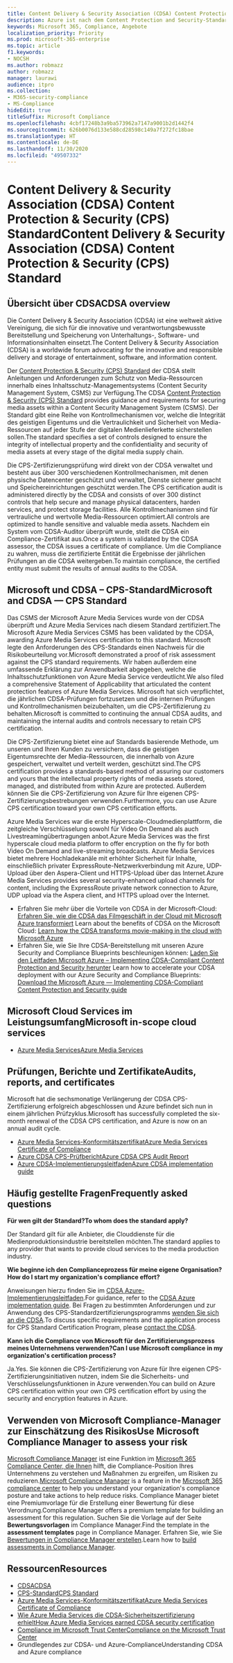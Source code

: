 ```yaml
---
title: Content Delivery & Security Association (CDSA) Content Protection & Security (CPS) Standard
description: Azure ist nach dem Content Protection and Security-Standard der Content Delivery and Security Association zertifiziert.
keywords: Microsoft 365, Compliance, Angebote
localization_priority: Priority
ms.prod: microsoft-365-enterprise
ms.topic: article
f1.keywords:
- NOCSH
ms.author: robmazz
author: robmazz
manager: laurawi
audience: itpro
ms.collection:
- M365-security-compliance
- MS-Compliance
hideEdit: true
titleSuffix: Microsoft Compliance
ms.openlocfilehash: 4cbf17248b3a9ba573962a7147a9001b2d1442f4
ms.sourcegitcommit: 626b0076d133e588cd28598c149a7f272fc18bae
ms.translationtype: HT
ms.contentlocale: de-DE
ms.lasthandoff: 11/30/2020
ms.locfileid: "49507332"
---
```

# <a name="content-delivery--security-association-cdsa-content-protection--security-cps-standard"></a><span data-ttu-id="14cc0-104">Content Delivery & Security Association (CDSA) Content Protection & Security (CPS) Standard</span><span class="sxs-lookup"><span data-stu-id="14cc0-104">Content Delivery & Security Association (CDSA) Content Protection & Security (CPS) Standard</span></span>

## <a name="cdsa-overview"></a><span data-ttu-id="14cc0-105">Übersicht über CDSA</span><span class="sxs-lookup"><span data-stu-id="14cc0-105">CDSA overview</span></span>

<span data-ttu-id="14cc0-106">Die Content Delivery & Security Association (CDSA) ist eine weltweit aktive Vereinigung, die sich für die innovative und verantwortungsbewusste Bereitstellung und Speicherung von Unterhaltungs-, Software- und Informationsinhalten einsetzt.</span><span class="sxs-lookup"><span data-stu-id="14cc0-106">The Content Delivery & Security Association (CDSA) is a worldwide forum advocating for the innovative and responsible delivery and storage of entertainment, software, and information content.</span></span>

<span data-ttu-id="14cc0-107">Der [Content Protection & Security (CPS) Standard](https://aka.ms/cdsa-standard) der CDSA stellt Anleitungen und Anforderungen zum Schutz von Media-Ressourcen innerhalb eines Inhaltsschutz-Managementsystems (Content Security Management System, CSMS) zur Verfügung.</span><span class="sxs-lookup"><span data-stu-id="14cc0-107">The CDSA [Content Protection & Security (CPS) Standard](https://aka.ms/cdsa-standard) provides guidance and requirements for securing media assets within a Content Security Management System (CSMS).</span></span> <span data-ttu-id="14cc0-108">Der Standard gibt eine Reihe von Kontrollmechanismen vor, welche die Integrität des geistigen Eigentums und die Vertraulichkeit und Sicherheit von Media-Ressourcen auf jeder Stufe der digitalen Medienlieferkette sicherstellen sollen.</span><span class="sxs-lookup"><span data-stu-id="14cc0-108">The standard specifies a set of controls designed to ensure the integrity of intellectual property and the confidentiality and security of media assets at every stage of the digital media supply chain.</span></span>

<span data-ttu-id="14cc0-109">Die CPS-Zertifizierungsprüfung wird direkt von der CDSA verwaltet und besteht aus über 300 verschiedenen Kontrollmechanismen, mit denen physische Datencenter geschützt und verwaltet, Dienste sicherer gemacht und Speichereinrichtungen geschützt werden.</span><span class="sxs-lookup"><span data-stu-id="14cc0-109">The CPS certification audit is administered directly by the CDSA and consists of over 300 distinct controls that help secure and manage physical datacenters, harden services, and protect storage facilities.</span></span> <span data-ttu-id="14cc0-110">Alle Kontrollmechanismen sind für vertrauliche und wertvolle Media-Ressourcen optimiert.</span><span class="sxs-lookup"><span data-stu-id="14cc0-110">All controls are optimized to handle sensitive and valuable media assets.</span></span> <span data-ttu-id="14cc0-111">Nachdem ein System vom CDSA-Auditor überprüft wurde, stellt die CDSA ein Compliance-Zertifikat aus.</span><span class="sxs-lookup"><span data-stu-id="14cc0-111">Once a system is validated by the CDSA assessor, the CDSA issues a certificate of compliance.</span></span> <span data-ttu-id="14cc0-112">Um die Compliance zu wahren, muss die zertifizierte Entität die Ergebnisse der jährlichen Prüfungen an die CDSA weitergeben.</span><span class="sxs-lookup"><span data-stu-id="14cc0-112">To maintain compliance, the certified entity must submit the results of annual audits to the CDSA.</span></span>

## <a name="microsoft-and-cdsa--cps-standard"></a><span data-ttu-id="14cc0-113">Microsoft und CDSA – CPS-Standard</span><span class="sxs-lookup"><span data-stu-id="14cc0-113">Microsoft and CDSA — CPS Standard</span></span>

<span data-ttu-id="14cc0-114">Das CSMS der Microsoft Azure Media Services wurde von der CDSA überprüft und Azure Media Services nach diesem Standard zertifiziert.</span><span class="sxs-lookup"><span data-stu-id="14cc0-114">The Microsoft Azure Media Services CSMS has been validated by the CDSA, awarding Azure Media Services certification to this standard.</span></span> <span data-ttu-id="14cc0-115">Microsoft legte den Anforderungen des CPS-Standards einen Nachweis für die Risikobeurteilung vor.</span><span class="sxs-lookup"><span data-stu-id="14cc0-115">Microsoft demonstrated a proof of risk assessment against the CPS standard requirements.</span></span> <span data-ttu-id="14cc0-116">Wir haben außerdem eine umfassende Erklärung zur Anwendbarkeit abgegeben, welche die Inhaltsschutzfunktionen von Azure Media Service verdeutlicht.</span><span class="sxs-lookup"><span data-stu-id="14cc0-116">We also filed a comprehensive Statement of Applicability that articulated the content protection features of Azure Media Services.</span></span> <span data-ttu-id="14cc0-117">Microsoft hat sich verpflichtet, die jährlichen CDSA-Prüfungen fortzusetzen und die internen Prüfungen und Kontrollmechanismen beizubehalten, um die CPS-Zertifizierung zu behalten.</span><span class="sxs-lookup"><span data-stu-id="14cc0-117">Microsoft is committed to continuing the annual CDSA audits, and maintaining the internal audits and controls necessary to retain CPS certification.</span></span>

<span data-ttu-id="14cc0-118">Die CPS-Zertifizierung bietet eine auf Standards basierende Methode, um unseren und Ihren Kunden zu versichern, dass die geistigen Eigentumsrechte der Media-Ressourcen, die innerhalb von Azure gespeichert, verwaltet und verteilt werden, geschützt sind.</span><span class="sxs-lookup"><span data-stu-id="14cc0-118">The CPS certification provides a standards-based method of assuring our customers and yours that the intellectual property rights of media assets stored, managed, and distributed from within Azure are protected.</span></span> <span data-ttu-id="14cc0-119">Außerdem können Sie die CPS-Zertifizierung von Azure für Ihre eigenen CPS-Zertifizierungsbestrebungen verwenden.</span><span class="sxs-lookup"><span data-stu-id="14cc0-119">Furthermore, you can use Azure CPS certification toward your own CPS certification efforts.</span></span>

<span data-ttu-id="14cc0-120">Azure Media Services war die erste Hyperscale-Cloudmedienplattform, die zeitgleiche Verschlüsselung sowohl für Video On Demand als auch Livestreamingübertragungen anbot.</span><span class="sxs-lookup"><span data-stu-id="14cc0-120">Azure Media Services was the first hyperscale cloud media platform to offer encryption on the fly for both Video On Demand and live-streaming broadcasts.</span></span> <span data-ttu-id="14cc0-121">Azure Media Services bietet mehrere Hochladekanäle mit erhöhter Sicherheit für Inhalte, einschließlich privater ExpressRoute-Netzwerkverbindung mit Azure, UDP-Upload über den Aspera-Client und HTTPS-Upload über das Internet.</span><span class="sxs-lookup"><span data-stu-id="14cc0-121">Azure Media Services provides several security-enhanced upload channels for content, including the ExpressRoute private network connection to Azure, UDP upload via the Aspera client, and HTTPS upload over the Internet.</span></span>

- <span data-ttu-id="14cc0-122">Erfahren Sie mehr über die Vorteile von CDSA in der Microsoft-Cloud: [Erfahren Sie, wie die CDSA das Filmgeschäft in der Cloud mit Microsoft Azure transformiert](https://customers.microsoft.com/story/cdsa-nonprofit-azure-sharepoint-office365-mobility-security-en) </span><span class="sxs-lookup"><span data-stu-id="14cc0-122">Learn about the benefits of CDSA on the Microsoft Cloud: [Learn how the CDSA transforms movie-making in the cloud with Microsoft Azure](https://customers.microsoft.com/story/cdsa-nonprofit-azure-sharepoint-office365-mobility-security-en)</span></span>
- <span data-ttu-id="14cc0-123">Erfahren Sie, wie Sie Ihre CDSA-Bereitstellung mit unseren Azure Security and Compliance Blueprints beschleunigen können: [Laden Sie den Leitfaden Microsoft Azure – Implementing CDSA-Compliant Content Protection and Security herunter](https://gallery.technet.microsoft.com/Azure-Implementing-CDSA-8087c7a2) </span><span class="sxs-lookup"><span data-stu-id="14cc0-123">Learn how to accelerate your CDSA deployment with our Azure Security and Compliance Blueprints: [Download the Microsoft Azure — Implementing CDSA-Compliant Content Protection and Security guide](https://gallery.technet.microsoft.com/Azure-Implementing-CDSA-8087c7a2)</span></span>

## <a name="microsoft-in-scope-cloud-services"></a><span data-ttu-id="14cc0-124">Microsoft Cloud Services im Leistungsumfang</span><span class="sxs-lookup"><span data-stu-id="14cc0-124">Microsoft in-scope cloud services</span></span>

- [<span data-ttu-id="14cc0-125">Azure Media Services</span><span class="sxs-lookup"><span data-stu-id="14cc0-125">Azure Media Services</span></span>](https://aka.ms/AzureCompliance)

## <a name="audits-reports-and-certificates"></a><span data-ttu-id="14cc0-126">Prüfungen, Berichte und Zertifikate</span><span class="sxs-lookup"><span data-stu-id="14cc0-126">Audits, reports, and certificates</span></span>

<span data-ttu-id="14cc0-127">Microsoft hat die sechsmonatige Verlängerung der CDSA CPS-Zertifizierung erfolgreich abgeschlossen und Azure befindet sich nun in einem jährlichen Prüfzyklus.</span><span class="sxs-lookup"><span data-stu-id="14cc0-127">Microsoft has successfully completed the six-month renewal of the CDSA CPS certification, and Azure is now on an annual audit cycle.</span></span>

- [<span data-ttu-id="14cc0-128">Azure Media Services-Konformitätszertifikat</span><span class="sxs-lookup"><span data-stu-id="14cc0-128">Azure Media Services Certificate of Compliance</span></span>](https://aka.ms/cdsa-cert)
- [<span data-ttu-id="14cc0-129">Azure CDSA CPS-Prüfbericht</span><span class="sxs-lookup"><span data-stu-id="14cc0-129">Azure CDSA CPS Audit Report</span></span>](https://aka.ms/AzureCDSACPSAuditReport)
- [<span data-ttu-id="14cc0-130">Azure CDSA-Implementierungsleitfaden</span><span class="sxs-lookup"><span data-stu-id="14cc0-130">Azure CDSA implementation guide</span></span>](https://aka.ms/AzureCDSAImplementationGuide)

## <a name="frequently-asked-questions"></a><span data-ttu-id="14cc0-131">Häufig gestellte Fragen</span><span class="sxs-lookup"><span data-stu-id="14cc0-131">Frequently asked questions</span></span>

<span data-ttu-id="14cc0-132">**Für wen gilt der Standard?**</span><span class="sxs-lookup"><span data-stu-id="14cc0-132">**To whom does the standard apply?**</span></span>

<span data-ttu-id="14cc0-133">Der Standard gilt für alle Anbieter, die Clouddienste für die Medienproduktionsindustrie bereitstellen möchten.</span><span class="sxs-lookup"><span data-stu-id="14cc0-133">The standard applies to any provider that wants to provide cloud services to the media production industry.</span></span>

<span data-ttu-id="14cc0-134">**Wie beginne ich den Complianceprozess für meine eigene Organisation?**</span><span class="sxs-lookup"><span data-stu-id="14cc0-134">**How do I start my organization's compliance effort?**</span></span>

<span data-ttu-id="14cc0-135">Anweisungen hierzu finden Sie im [CDSA Azure-Implementierungsleitfaden](https://aka.ms/cdsaprotectsecure).</span><span class="sxs-lookup"><span data-stu-id="14cc0-135">For guidance, refer to the [CDSA Azure implementation guide](https://aka.ms/cdsaprotectsecure).</span></span> <span data-ttu-id="14cc0-136">Bei Fragen zu bestimmten Anforderungen und zur Anwendung des CPS-Standardzertifizierungsprogramms [wenden Sie sich an die CDSA](https://go.microsoft.com/fwlink/p/?linkid=2099484).</span><span class="sxs-lookup"><span data-stu-id="14cc0-136">To discuss specific requirements and the application process for CPS Standard Certification Program, please [contact the CDSA](https://go.microsoft.com/fwlink/p/?linkid=2099484).</span></span>

<span data-ttu-id="14cc0-137">**Kann ich die Compliance von Microsoft für den Zertifizierungsprozess meines Unternehmens verwenden?**</span><span class="sxs-lookup"><span data-stu-id="14cc0-137">**Can I use Microsoft compliance in my organization's certification process?**</span></span>

<span data-ttu-id="14cc0-138">Ja.</span><span class="sxs-lookup"><span data-stu-id="14cc0-138">Yes.</span></span> <span data-ttu-id="14cc0-139">Sie können die CPS-Zertifizierung von Azure für Ihre eigenen CPS-Zertifizierungsinitiativen nutzen, indem Sie die Sicherheits- und Verschlüsselungsfunktionen in Azure verwenden.</span><span class="sxs-lookup"><span data-stu-id="14cc0-139">You can build on Azure CPS certification within your own CPS certification effort by using the security and encryption features in Azure.</span></span>

## <a name="use-microsoft-compliance-manager-to-assess-your-risk"></a><span data-ttu-id="14cc0-140">Verwenden von Microsoft Compliance-Manager zur Einschätzung des Risikos</span><span class="sxs-lookup"><span data-stu-id="14cc0-140">Use Microsoft Compliance Manager to assess your risk</span></span>

<span data-ttu-id="14cc0-141">[Microsoft Compliance Manager](https://docs.microsoft.com/microsoft-365/compliance/compliance-manager) ist eine Funktion im [Microsoft 365 Compliance Center, die Ihnen](https://docs.microsoft.com/microsoft-365/compliance/microsoft-365-compliance-center) hilft, die Compliance-Position Ihres Unternehmens zu verstehen und Maßnahmen zu ergreifen, um Risiken zu reduzieren.</span><span class="sxs-lookup"><span data-stu-id="14cc0-141">[Microsoft Compliance Manager](https://docs.microsoft.com/microsoft-365/compliance/compliance-manager) is a feature in the [Microsoft 365 compliance center](https://docs.microsoft.com/microsoft-365/compliance/microsoft-365-compliance-center) to help you understand your organization's compliance posture and take actions to help reduce risks.</span></span> <span data-ttu-id="14cc0-142">Compliance Manager bietet eine Premiumvorlage für die Erstellung einer Bewertung für diese Verordnung.</span><span class="sxs-lookup"><span data-stu-id="14cc0-142">Compliance Manager offers a premium template for building an assessment for this regulation.</span></span> <span data-ttu-id="14cc0-143">Suchen Sie die Vorlage auf der Seite **Bewertungsvorlagen** im Compliance Manager.</span><span class="sxs-lookup"><span data-stu-id="14cc0-143">Find the template in the **assessment templates** page in Compliance Manager.</span></span> <span data-ttu-id="14cc0-144">Erfahren Sie, wie Sie [Bewertungen in Compliance Manager erstellen](https://docs.microsoft.com/microsoft-365/compliance/compliance-manager-assessments).</span><span class="sxs-lookup"><span data-stu-id="14cc0-144">Learn how to [build assessments in Compliance Manager](https://docs.microsoft.com/microsoft-365/compliance/compliance-manager-assessments).</span></span>

## <a name="resources"></a><span data-ttu-id="14cc0-145">Ressourcen</span><span class="sxs-lookup"><span data-stu-id="14cc0-145">Resources</span></span>

- [<span data-ttu-id="14cc0-146">CDSA</span><span class="sxs-lookup"><span data-stu-id="14cc0-146">CDSA</span></span>](https://www.cdsaonline.org/)
- [<span data-ttu-id="14cc0-147">CPS-Standard</span><span class="sxs-lookup"><span data-stu-id="14cc0-147">CPS Standard</span></span>](https://aka.ms/cdsa-standard)
- [<span data-ttu-id="14cc0-148">Azure Media Services-Konformitätszertifikat</span><span class="sxs-lookup"><span data-stu-id="14cc0-148">Azure Media Services Certificate of Compliance</span></span>](https://aka.ms/cdsa-cert)
- [<span data-ttu-id="14cc0-149">Wie Azure Media Services die CDSA-Sicherheitszertifizierung erhielt</span><span class="sxs-lookup"><span data-stu-id="14cc0-149">How Azure Media Services earned CDSA security certification</span></span>](https://johndeutscher.com/2015/04/14/how-azure-media-services-earned-cdsa-security-certification/)
- [<span data-ttu-id="14cc0-150">Compliance im Microsoft Trust Center</span><span class="sxs-lookup"><span data-stu-id="14cc0-150">Compliance on the Microsoft Trust Center</span></span>](https://www.microsoft.com/trust-center/compliance/compliance-overview)
- <span data-ttu-id="14cc0-151">Grundlegendes zur CDSA- und Azure-Compliance</span><span class="sxs-lookup"><span data-stu-id="14cc0-151">Understanding CDSA and Azure compliance</span></span>
